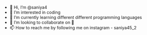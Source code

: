 - 👋 Hi, I’m @saniya4
- 👀 I’m interested in coding
- 🌱 I’m currently learning different different programming languages 
- 💞️ I’m looking to collaborate on 🤔
- 📫 How to reach me by following me on instagram - saniya45_2

<!---
saniya4/saniya4 is a ✨ special ✨ repository because its `README.md` (this file) appears on your GitHub profile.
You can click the Preview link to take a look at your changes.
--->
